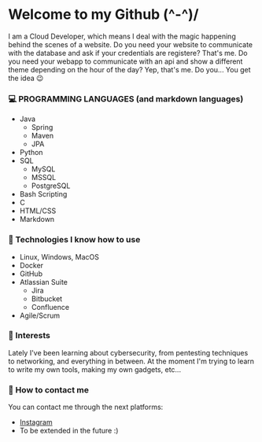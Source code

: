 # Welcome to my Github (^-^)/ #

I am a Cloud Developer, which means I deal with the magic happening behind the scenes of a website. Do you need your website to communicate with the database and ask if your credentials are registere? That's me. Do you need your webapp to communicate with an api and show a different theme depending on the hour of the day? Yep, that's me. Do you... You get the idea 😉


### 💻 PROGRAMMING LANGUAGES (and markdown languages) ###

  * Java
    * Spring
    * Maven
    * JPA
  * Python
  * SQL
    * MySQL
    * MSSQL
    * PostgreSQL
  * Bash Scripting
  * C
  * HTML/CSS
  * Markdown

### 📱 Technologies I know how to use ###

  * Linux, Windows, MacOS
  * Docker
  * GitHub
  * Atlassian Suite
    * Jira
    * Bitbucket
    * Confluence
  * Agile/Scrum

### 💬 Interests ###

Lately I've been learning about cybersecurity, from pentesting techniques to networking, and everything in between. At the moment I'm trying to learn to write my own tools, making my own gadgets, etc... 
  
### 📨 How to contact me ###

You can contact me through the next platforms:
  * [Instagram](https://www.instagram.com/somecodingguy/)
  * To be extended in the future :)
